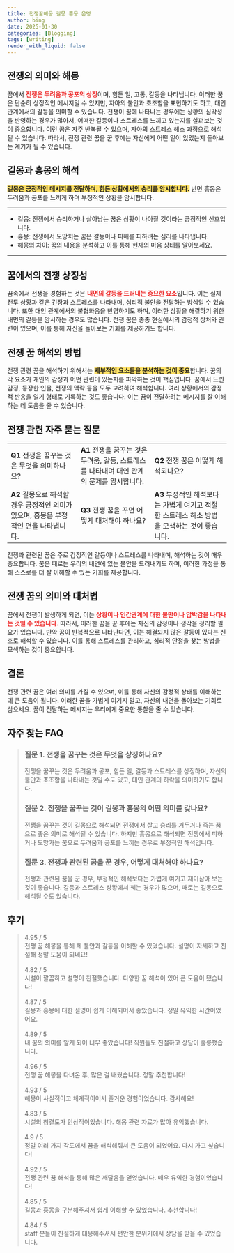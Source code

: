 ```yaml
---
title: 전쟁꿈해몽 길몽 흉몽 운명
author: bing
date: 2025-01-30
categories: [Blogging]
tags: [writing]
render_with_liquid: false
---
```



<h2 id='전쟁의 의미와 해몽'>전쟁의 의미와 해몽</h2>

<p>꿈에서 <b><span style="color: #ee2323;">전쟁은 두려움과 공포의 상징</span></b>이며, 힘든 일, 고통, 갈등을 나타냅니다. 이러한 꿈은 단순히 상징적인 메시지일 수 있지만, 자아의 불안과 초조함을 표현하기도 하고, 대인 관계에서의 갈등을 의미할 수 있습니다. 전쟁이 꿈에 나타나는 경우에는 상황의 심각성을 반영하는 경우가 많아서, 어떠한 갈등이나 스트레스를 느끼고 있는지를 살펴보는 것이 중요합니다. 이런 꿈은 자주 반복될 수 있으며, 자아의 스트레스 해소 과정으로 해석될 수 있습니다. 따라서, 전쟁 관련 꿈을 꾼 후에는 자신에게 어떤 일이 있었는지 돌아보는 계기가 될 수 있습니다.</p>

<h2 id='길몽과 흉몽의 해석'>길몽과 흉몽의 해석</h2>

<p><b><span style="background-color: #ffe066;">길몽은 긍정적인 메시지를 전달하며, 힘든 상황에서의 승리를 암시합니다.</span></b> 반면 흉몽은 두려움과 공포를 느끼게 하며 부정적인 상황을 암시합니다.</p>

<hr />

<ul>
    <li>길몽: 전쟁에서 승리하거나 살아남는 꿈은 상황이 나아질 것이라는 긍정적인 신호입니다.</li>
    <li>흉몽: 전쟁에서 도망치는 꿈은 갈등이나 피해를 피하려는 심리를 나타냅니다.</li>
    <li>해몽의 차이: 꿈의 내용을 분석하고 이를 통해 현재의 마음 상태를 알아보세요.</li>
</ul>

<hr />

<h2 id='꿈에서의 전쟁 상징성'>꿈에서의 전쟁 상징성</h2>

<p>꿈속에서 전쟁을 경험하는 것은 <b><span style="color: #ee2323;">내면의 갈등을 드러내는 중요한 요소</span></b>입니다. 이는 실제 전투 상황과 같은 긴장과 스트레스를 나타내며, 심리적 불안을 전달하는 방식일 수 있습니다. 또한 대인 관계에서의 불협화음을 반영하기도 하며, 이러한 상황을 해결하기 위한 내면의 갈등을 암시하는 경우도 많습니다. 전쟁 꿈은 종종 현실에서의 감정적 상처와 관련이 있으며, 이를 통해 자신을 돌아보는 기회를 제공하기도 합니다.</p>

<h2 id='전쟁 꿈 해석의 방법'>전쟁 꿈 해석의 방법</h2>

<p>전쟁 관련 꿈을 해석하기 위해서는 <b><span style="background-color: #ffe066;">세부적인 요소들을 분석하는 것이 중요</span></b>합니다. 꿈의 각 요소가 개인의 감정과 어떤 관련이 있는지를 파악하는 것이 핵심입니다. 꿈에서 느낀 감정, 등장한 인물, 전쟁의 맥락 등을 모두 고려하여 해석합니다. 여러 상황에서의 감정적 반응을 일기 형태로 기록하는 것도 좋습니다. 이는 꿈이 전달하려는 메시지를 잘 이해하는 데 도움을 줄 수 있습니다.</p>

<h2 id='전쟁 관련 자주 묻는 질문'>전쟁 관련 자주 묻는 질문</h2>

<table>
    <tr>
        <td><b>Q1</b> 전쟁을 꿈꾸는 것은 무엇을 의미하나요?</td>
        <td><b>A1</b> 전쟁을 꿈꾸는 것은 두려움, 갈등, 스트레스를 나타내며 대인 관계의 문제를 암시합니다.</td>
        <td><b>Q2</b> 전쟁 꿈은 어떻게 해석되나요?</td>
    </tr>
    <tr>
        <td><b>A2</b> 길몽으로 해석할 경우 긍정적인 의미가 있으며, 흉몽은 부정적인 면을 나타냅니다.</td>
        <td><b>Q3</b> 전쟁 꿈을 꾸면 어떻게 대처해야 하나요?</td>
        <td><b>A3</b> 부정적인 해석보다는 가볍게 여기고 적절한 스트레스 해소 방법을 모색하는 것이 좋습니다.</td>
    </tr>
</table>

<p>전쟁과 관련된 꿈은 주로 감정적인 갈등이나 스트레스를 나타내며, 해석하는 것이 매우 중요합니다. 꿈은 때로는 우리의 내면에 있는 불안을 드러내기도 하며, 이러한 과정을 통해 스스로를 더 잘 이해할 수 있는 기회를 제공합니다.</p>

<h2 id='전쟁 꿈의 의미와 대처법'>전쟁 꿈의 의미와 대처법</h2>

<p>꿈에서 전쟁이 발생하게 되면, 이는 <b><span style="color: #ee2323;">상황이나 인간관계에 대한 불만이나 압박감을 나타내는 것일 수 있습니다.</span></b> 따라서, 이러한 꿈을 꾼 후에는 자신의 감정이나 생각을 정리할 필요가 있습니다. 만약 꿈이 반복적으로 나타난다면, 이는 해결되지 않은 갈등이 있다는 신호로 해석할 수 있습니다. 이를 통해 스트레스를 관리하고, 심리적 안정을 찾는 방법을 모색하는 것이 중요합니다.</p>

<h2 id='결론'>결론</h2>

<p>전쟁 관련 꿈은 여러 의미를 가질 수 있으며, 이를 통해 자신의 감정적 상태를 이해하는 데 큰 도움이 됩니다. 이러한 꿈을 가볍게 여기지 말고, 자신의 내면을 돌아보는 기회로 삼으세요. 꿈이 전달하는 메시지는 우리에게 중요한 통찰을 줄 수 있습니다.</p>


<h2 id='자주_찾는_FAQ'>자주 찾는 FAQ</h2>
<div itemscope="" itemtype="https://schema.org/FAQPage"> 
<blockquote> 
<div itemscope="" itemprop="mainEntity" itemtype="https://schema.org/Question"> 
<h3 itemprop="name">질문 1. 전쟁을 꿈꾸는 것은 무엇을 상징하나요?</h3> 
<div itemscope="" itemprop="acceptedAnswer" itemtype="https://schema.org/Answer"> 
<span itemprop="text"> 
<p>전쟁을 꿈꾸는 것은 두려움과 공포, 힘든 일, 갈등과 스트레스를 상징하며, 자신의 불안과 초조함을 나타내는 것일 수도 있고, 대인 관계의 하락을 의미하기도 합니다.</p> 
</span> 
</div> 
</div> 

<div itemscope="" itemprop="mainEntity" itemtype="https://schema.org/Question"> 
<h3 itemprop="name">질문 2. 전쟁을 꿈꾸는 것이 길몽과 흉몽의 어떤 의미를 갖나요?</h3> 
<div itemscope="" itemprop="acceptedAnswer" itemtype="https://schema.org/Answer"> 
<span itemprop="text"> 
<p>전쟁을 꿈꾸는 것이 길몽으로 해석되면 전쟁에서 살고 승리를 거두거나 죽는 꿈으로 좋은 의미로 해석될 수 있습니다. 하지만 흉몽으로 해석되면 전쟁에서 피하거나 도망가는 꿈으로 두려움과 공포를 느끼는 경우로 부정적인 해석입니다.</p> 
</span> 
</div> 
</div> 

<div itemscope="" itemprop="mainEntity" itemtype="https://schema.org/Question"> 
<h3 itemprop="name">질문 3. 전쟁과 관련된 꿈을 꾼 경우, 어떻게 대처해야 하나요?</h3> 
<div itemscope="" itemprop="acceptedAnswer" itemtype="https://schema.org/Answer"> 
<span itemprop="text"> 
<p>전쟁과 관련된 꿈을 꾼 경우, 부정적인 해석보다는 가볍게 여기고 재미삼아 보는 것이 좋습니다. 갈등과 스트레스 상황에서 꿰는 경우가 많으며, 때로는 길몽으로 해석될 수도 있습니다.</p> 
</span> 
</div> 
</div> 
</blockquote> 
</div>
<h2 id='후기'>후기</h2>
<div itemscope itemtype="https://schema.org/Product">
  <blockquote>
  <div itemprop="review" itemscope itemtype="https://schema.org/Review">
      <div itemprop="reviewRating" itemscope itemtype="https://schema.org/Rating"> <span itemprop="ratingValue">4.95</span> / <span itemprop="bestRating">5</span> </div>
      <span itemprop="reviewBody">전쟁 꿈 해몽을 통해 제 불안과 갈등을 이해할 수 있었습니다. 설명이 자세하고 친절해 정말 도움이 되네요!</span>
  </div>
  <br>
  <div itemprop="review" itemscope itemtype="https://schema.org/Review">
      <div itemprop="reviewRating" itemscope itemtype="https://schema.org/Rating"> <span itemprop="ratingValue">4.82</span> / <span itemprop="bestRating">5</span> </div>
      <span itemprop="reviewBody">시설이 깔끔하고 설명이 친절했습니다. 다양한 꿈 해석이 있어 큰 도움이 됐습니다!</span>
  </div>
  <br>
  <div itemprop="review" itemscope itemtype="https://schema.org/Review">
      <div itemprop="reviewRating" itemscope itemtype="https://schema.org/Rating"> <span itemprop="ratingValue">4.87</span> / <span itemprop="bestRating">5</span> </div>
      <span itemprop="reviewBody">길몽과 흉몽에 대한 설명이 쉽게 이해되어서 좋았습니다. 정말 유익한 시간이었어요.</span>
  </div>
  <br>
  <div itemprop="review" itemscope itemtype="https://schema.org/Review">
      <div itemprop="reviewRating" itemscope itemtype="https://schema.org/Rating"> <span itemprop="ratingValue">4.89</span> / <span itemprop="bestRating">5</span> </div>
      <span itemprop="reviewBody">내 꿈의 의미를 알게 되어 너무 좋았습니다! 직원들도 친절하고 상담이 훌륭했습니다.</span>
  </div>
  <br>
  <div itemprop="review" itemscope itemtype="https://schema.org/Review">
      <div itemprop="reviewRating" itemscope itemtype="Rating"> <span itemprop="ratingValue">4.96</span> / <span itemprop="bestRating">5</span> </div>
      <span itemprop="reviewBody">전쟁 꿈 해몽을 다녀온 후, 많은 걸 배웠습니다. 정말 추천합니다!</span>
  </div>
  <br>
  <div itemprop="review" itemscope itemtype="https://schema.org/Review">
      <div itemprop="reviewRating" itemscope itemtype="https://schema.org/Rating"> <span itemprop="ratingValue">4.93</span> / <span itemprop="bestRating">5</span> </div>
      <span itemprop="reviewBody">해몽이 사실적이고 체계적이어서 즐거운 경험이었습니다. 감사해요!</span>
  </div>
  <br>
  <div itemprop="review" itemscope itemtype="https://schema.org/Review">
      <div itemprop="reviewRating" itemscope itemtype="https://schema.org/Rating"> <span itemprop="ratingValue">4.83</span> / <span itemprop="bestRating">5</span> </div>
      <span itemprop="reviewBody">시설의 청결도가 인상적이었습니다. 해몽 관련 자료가 많아 유익했습니다.</span>
  </div>
  <br>
  <div itemprop="review" itemscope itemtype="https://schema.org/Review">
      <div itemprop="reviewRating" itemscope itemtype="https://schema.org/Rating"> <span itemprop="ratingValue">4.9</span> / <span itemprop="bestRating">5</span> </div>
      <span itemprop="reviewBody">정말 여러 가지 각도에서 꿈을 해석해줘서 큰 도움이 되었어요. 다시 가고 싶습니다!</span>
  </div>
  <br>
  <div itemprop="review" itemscope itemtype="https://schema.org/Review">
      <div itemprop="reviewRating" itemscope itemtype="Rating"> <span itemprop="ratingValue">4.92</span> / <span itemprop="bestRating">5</span> </div>
      <span itemprop="reviewBody">전쟁 관련 꿈 해석을 통해 많은 깨달음을 얻었습니다. 매우 유익한 경험이었습니다!</span>
  </div>
  <br>
  <div itemprop="review" itemscope itemtype="https://schema.org/Review">
      <div itemprop="reviewRating" itemscope itemtype="Rating"> <span itemprop="ratingValue">4.85</span> / <span itemprop="bestRating">5</span> </div>
      <span itemprop="reviewBody">길몽과 흉몽을 구분해주셔서 쉽게 이해할 수 있었습니다. 추천합니다!</span>
  </div>
  <br>
  <div itemprop="review" itemscope itemtype="https://schema.org/Review">
      <div itemprop="reviewRating" itemscope itemtype="Rating"> <span itemprop="ratingValue">4.84</span> / <span itemprop="bestRating">5</span> </div>
      <span itemprop="reviewBody"> staff 분들이 친절하게 대응해주셔서 편안한 분위기에서 상담을 받을 수 있었습니다.</span>
  </div>
  </blockquote>
</div>
